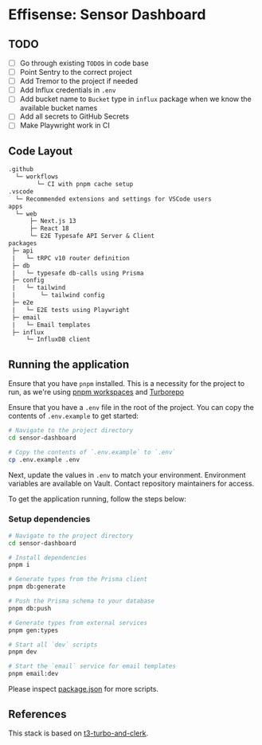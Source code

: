 # Effisense: Sensor Dashboard

## TODO

- [ ] Go through existing `TODO`s in code base
- [ ] Point Sentry to the correct project
- [ ] Add Tremor to the project if needed
- [ ] Add Influx credentials in `.env`
- [ ] Add bucket name to `Bucket` type in `influx` package when we know the available bucket names
- [ ] Add all secrets to GitHub Secrets
- [ ] Make Playwright work in CI

## Code Layout

```txt
.github
  └─ workflows
        └─ CI with pnpm cache setup
.vscode
  └─ Recommended extensions and settings for VSCode users
apps
  └─ web
      ├─ Next.js 13
      ├─ React 18
      └─ E2E Typesafe API Server & Client
packages
 ├─ api
 |   └─ tRPC v10 router definition
 ├─ db
 |   └─ typesafe db-calls using Prisma
 ├─ config
 |   └─ tailwind
 |       └─ tailwind config
 ├─ e2e
 |   └─ E2E tests using Playwright
 ├─ email
 |   └─ Email templates
 ├─ influx
     └─ InfluxDB client
```

## Running the application

Ensure that you have `pnpm` installed. This is a necessity for the project to run, as we're using [pnpm workspaces](https://pnpm.io/workspaces) and [Turborepo](https://turborepo.com/)

Ensure that you have a `.env` file in the root of the project. You can copy the contents of `.env.example` to get started:

```sh
# Navigate to the project directory
cd sensor-dashboard

# Copy the contents of `.env.example` to `.env`
cp .env.example .env
```

Next, update the values in `.env` to match your environment. Environment variables are available on Vault. Contact repository maintainers for access.

To get the application running, follow the steps below:

### Setup dependencies

```sh
# Navigate to the project directory
cd sensor-dashboard

# Install dependencies
pnpm i

# Generate types from the Prisma client
pnpm db:generate

# Push the Prisma schema to your database
pnpm db:push

# Generate types from external services
pnpm gen:types

# Start all `dev` scripts
pnpm dev

# Start the `email` service for email templates
pnpm email:dev
```

Please inspect [package.json](/package.json) for more scripts.

## References

This stack is based on [t3-turbo-and-clerk](https://github.com/clerkinc/t3-turbo-and-clerk).
